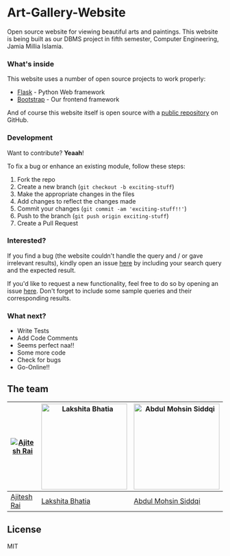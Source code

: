 # Art-Gallery-Website
Open source website for viewing beautiful arts and paintings. This website is being built as our DBMS project in fifth semester, Computer Engineering, Jamia Millia Islamia.


### What's inside

This website uses a number of open source projects to work properly:

* [Flask] -  Python Web framework
* [Bootstrap] -  Our frontend framework



And of course this website itself is open source with a [public repository][dill]
 on GitHub.

### Development

Want to contribute? **Yeaah**!

To fix a bug or enhance an existing module, follow these steps:

1. Fork the repo
2. Create a new branch (`git checkout -b exciting-stuff`)
3. Make the appropriate changes in the files
4. Add changes to reflect the changes made
5. Commit your changes (`git commit -am 'exciting-stuff!!'`)
6. Push to the branch (`git push origin exciting-stuff`)
7. Create a Pull Request

### Interested?

If you find a bug (the website couldn't handle the query and / or gave irrelevant results), kindly open an issue [here](https://github.com/ajiteshr7/art-gallery-website/issues/new) by including your search query and the expected result.

If you'd like to request a new functionality, feel free to do so by opening an issue [here](https://github.com/ajiteshr7/art-gallery-website/issues/new). Don't forget to include some sample queries and their corresponding results.


### What next?

 - Write Tests
 - Add Code Comments
 - Seems perfect naa!!
 - Some more code
 - Check for bugs
 - Go-Online!!

## The team

[![Ajitesh Rai](https://avatars2.githubusercontent.com/u/16607284?v=4&s=200)](https://github.com/ajiteshr7) | [<img src="https://avatars1.githubusercontent.com/u/11724736?v=4&s=150" alt="Lakshita Bhatia" width="200"/>](https://github.com/lakshita-bhatia) |  [<img src="https://avatars1.githubusercontent.com/u/17673732?v=4&s=150" alt="Abdul Mohsin Siddqi" width="200"/>](https://github.com/mohsincl)
---|---| ---
[Ajitesh Rai](https://github.com/ajiteshr7) |[Lakshita Bhatia](https://github.com/lakshita-bhatia) |[Abdul Mohsin Siddqi](https://github.com/mohsincl)


License
----

MIT



   [dill]: <https://github.com/ajiteshr7/art-gallery-website>
   [Flask]:<http://flask.pocoo.org/>
   [Bootstrap]: <http://getbootstrap.com/getting-started/>
